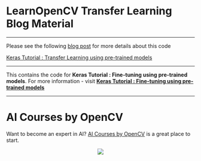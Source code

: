 # LearnOpenCV Transfer Learning Blog Material

-----

Please see the following [blog post](https://www.learnopencv.com/keras-tutorial-transfer-learning-using-pre-trained-models/) for more details about this code

[Keras Tutorial : Transfer Learning using pre-trained models](https://www.learnopencv.com/keras-tutorial-transfer-learning-using-pre-trained-models/)


-----
This contains the code for **Keras Tutorial : Fine-tuning using pre-trained models**. For more information - visit [**Keras Tutorial : Fine-tuning using pre-trained models**](https://www.learnopencv.com/keras-tutorial-fine-tuning-using-pre-trained-models/)


-----
# AI Courses by OpenCV

Want to become an expert in AI? [AI Courses by OpenCV](https://opencv.org/courses/) is a great place to start. 

<a href="https://opencv.org/courses/">
<p align="center"> 
<img src="https://www.learnopencv.com/wp-content/uploads/2020/04/AI-Courses-By-OpenCV-Github.png">
</p>
</a>
